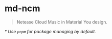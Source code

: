 # md-ncm

> Netease Cloud Music in Material You design.

_\* Use `pnpm` for package managing by default._
